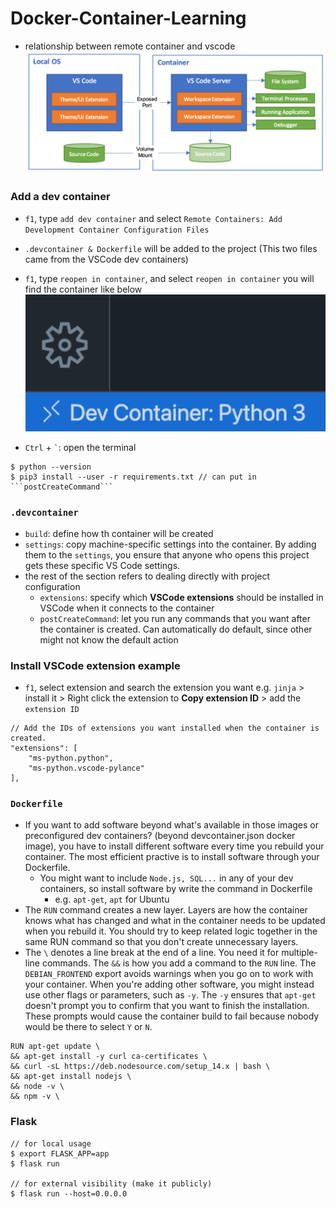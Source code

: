 # Docker-Container-Learning

- relationship between remote container and vscode
![](https://github.com/chung-kai-eng/Docker-Container-Learning/blob/main/figure/Local%20and%20Container%20relationship.png)

### Add a dev container
- ```f1```, type ```add dev container``` and select ```Remote Containers: Add Development Container Configuration Files```
-  ```.devcontainer & Dockerfile``` will be added to the project (This two files came from the VSCode dev containers)

- ```f1```, type ```reopen in container```, and select ```reopen in container```
you will find the container like below
![](https://github.com/chung-kai-eng/Docker-Container-Learning/blob/main/figure/screen%20shot.png)


- ```Ctrl``` + ``` ` ```: open the terminal

```shell=
$ python --version
$ pip3 install --user -r requirements.txt // can put in ```postCreateCommand```
```

### ```.devcontainer```
- ```build```: define how th container will be created
- ```settings```: copy machine-specific settings into the container. By adding them to the ```settings```,  you ensure that anyone who opens this project gets these specific VS Code settings.  
- the rest of the section refers to dealing directly with project configuration
    - ```extensions```: specify which **VSCode extensions** should be installed in VSCode when it connects to the container
    - ```postCreateCommand```: let you run any commands that you want after the container is created. Can automatically do default, since other might not know the default action

### Install VSCode extension example
- ```f1```, select extension and search the extension you want e.g. ```jinja``` > install it > Right click the extension to **Copy extension ID** > add the ```extension ID``` 
```json=
// Add the IDs of extensions you want installed when the container is created.
"extensions": [
    "ms-python.python",
    "ms-python.vscode-pylance"
],
```

### ```Dockerfile```
- If you want to add software beyond what's available in those images or preconfigured dev containers? (beyond devcontainer.json  docker image), you have to install different software every time you rebuild your container. The most efficient practive is to install software through your Dockerfile.
    - You might want to include ```Node.js, SQL...``` in any of your dev containers, so install software by write the command in Dockerfile
        - e.g. ```apt-get```, ```apt``` for Ubuntu
- The ```RUN``` command creates a new layer. Layers are how the container knows what has changed and what in the container needs to be updated when you rebuild it. You should try to keep related logic together in the same RUN command so that you don't create unnecessary layers.
- The ```\``` denotes a line break at the end of a line. You need it for multiple-line commands.
The ```&&``` is how you add a command to the ```RUN``` line.
The ```DEBIAN_FRONTEND``` export avoids warnings when you go on to work with your container. When you're adding other software, you might instead use other flags or parameters, such as ```-y```.
The ```-y``` ensures that ```apt-get``` doesn't prompt you to confirm that you want to finish the installation. These prompts would cause the container build to fail because nobody would be there to select ```Y``` or ```N```.

```yml=
RUN apt-get update \
&& apt-get install -y curl ca-certificates \
&& curl -sL https://deb.nodesource.com/setup_14.x | bash \
&& apt-get install nodejs \
&& node -v \
&& npm -v \
```

### Flask
```shell=
// for local usage
$ export FLASK_APP=app
$ flask run

// for external visibility (make it publicly)
$ flask run --host=0.0.0.0
```
